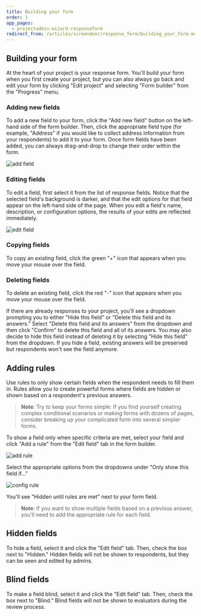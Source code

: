```yaml
---
title: Building your form
order: 1
app_pages:
  - projectadmin-wizard-responseform
redirect_from: /articles/screendoor/response_form/building_your_form.md
---
```


## Building your form

At the heart of your project is your response form. You'll build your form when you first create your project, but you can also always go back and edit your form by clicking "Edit project" and selecting "Form builder" from the "Progress" menu.

### Adding new fields

To add a new field to your form, click the "Add new field" button on the left-hand side of the form builder. Then, click the appropriate field type (for example, "Address" if you would like to collect address information from your respondents) to add it to your form. Once form fields have been added, you can always drag-and-drop to change their order within the form.

![add field](../images/add_field.png)

### Editing fields

To edit a field, first select it from the list of response fields. Notice that the selected field's background is darker, and that the edit options for that field appear on the left-hand side of the page. When you edit a field's name, description, or configuration options, the results of your edits are reflected immediately.

![edit field](../images/edit_field.png)

### Copying fields

To copy an existing field, click the green "+" icon that appears when you move your mouse over the field.

### Deleting fields

To delete an existing field, click the red "-" icon that appears when you move your mouse over the field.

If there are already responses to your project, you'll see a dropdown prompting you to either "Hide this field" or "Delete this field and its answers." Select "Delete this field and its answers" from the dropdown and then click "Confirm" to delete this field and all of its answers. You may also decide to hide this field instead of deleting it by selecting "Hide this field" from the dropdown. If you hide a field, existing answers will be preserved but respondents won't see the field anymore.

## Adding rules

Use rules to only show certain fields when the respondent needs to fill them in. Rules allow you to create powerful forms where fields are hidden or shown based on a respondent's previous answers.

> **Note**: Try to keep your forms simple: If you find yourself creating complex conditional scenarios or making forms with dozens of pages, consider breaking up your complicated form into several simpler forms.

To show a field only when specific criteria are met, select your field and click "Add a rule" from the "Edit field" tab in the form builder.

![add rule](../images/add_rule.png)

Select the appropriate options from the dropdowns under "Only show this field if..."

![config rule](../images/config_rule.png)

You'll see "Hidden until rules are met" next to your form field.

> **Note**: If you want to show multiple fields based on a previous answer, you'll need to add the appropriate rule for each field.

## Hidden fields

To hide a field, select it and click the "Edit field" tab. Then, check the box next to "Hidden." Hidden fields will not be shown to respondents, but they can be seen and edited by admins.

## Blind fields

To make a field blind, select it and click the "Edit field" tab. Then, check the box next to "Blind." Blind fields will not be shown to evaluators during the review process.

